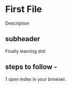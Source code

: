 # First File

Description

## subheader

Finally learning shit

## steps to follow -
1 open index in your browser.
